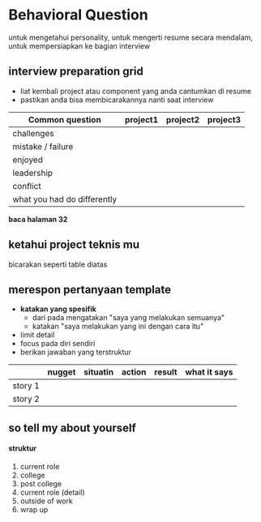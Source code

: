 # Behavioral Question
untuk mengetahui personality, untuk mengerti resume secara mendalam, untuk mempersiapkan ke bagian interview

## interview preparation grid
- liat kembali project atau component yang anda cantumkan di resume
- pastikan anda bisa membicarakannya nanti saat interview 

| Common question | project1 | project2 | project3 |
| ---- | ---- | ---- | ---- |
| challenges |
| mistake / failure |
| enjoyed |
| leadership |
| conflict |
| what you had do differently |

**baca halaman 32**
## ketahui project teknis mu 
bicarakan seperti table diatas

## merespon pertanyaan template
- **katakan yang spesifik**
    - dari pada mengatakan "saya yang melakukan semuanya"
    - katakan "saya melakukan yang ini dengan cara itu"
- limit detail
- focus pada diri sendiri
- berikan jawaban yang terstruktur

| | nugget | situatin | action | result | what it says |
| ---- | ---- | ---- | ---- | ---- | ---- |
| story 1 |
| story 2 |

## so tell my about yourself
#### struktur
1. current role
2. college
3. post college 
4. current role (detail)
5. outside of work
6. wrap up
